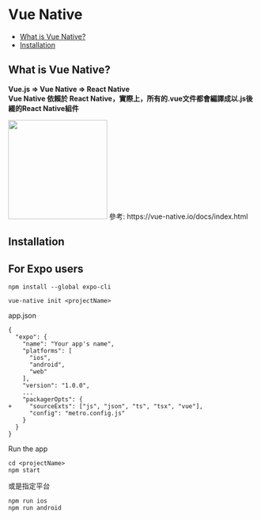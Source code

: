 # Vue Native

*  <a href="#what-is-vue-native?">What is Vue Native?</a>
*  <a href="#installation">Installation</a>


## What is Vue Native?
**Vue.js => Vue Native => React Native**   
**Vue Native 依賴於 React Native，實際上，所有的.vue文件都會編譯成以.js後綴的React Native組件**  

<img src="https://i.imgur.com/3orw71q.png" height="200">
參考: https://vue-native.io/docs/index.html  

## Installation

## For Expo users
```
npm install --global expo-cli

vue-native init <projectName>
```
app.json  
```
{
  "expo": {
    "name": "Your app's name",
    "platforms": [
      "ios",
      "android",
      "web"
    ],
    "version": "1.0.0",
    ...
    "packagerOpts": {
+     "sourceExts": ["js", "json", "ts", "tsx", "vue"],
      "config": "metro.config.js"
    }
  }
}
```
Run the app
```
cd <projectName>
npm start
```
或是指定平台  
```
npm run ios
npm run android
```